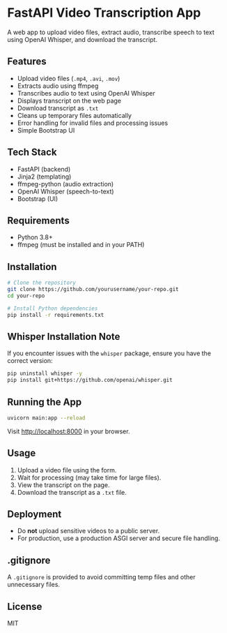 # FastAPI Video Transcription App

A web app to upload video files, extract audio, transcribe speech to text using OpenAI Whisper, and download the transcript.

## Features

- Upload video files (`.mp4`, `.avi`, `.mov`)
- Extracts audio using ffmpeg
- Transcribes audio to text using OpenAI Whisper
- Displays transcript on the web page
- Download transcript as `.txt`
- Cleans up temporary files automatically
- Error handling for invalid files and processing issues
- Simple Bootstrap UI

## Tech Stack

- FastAPI (backend)
- Jinja2 (templating)
- ffmpeg-python (audio extraction)
- OpenAI Whisper (speech-to-text)
- Bootstrap (UI)

## Requirements

- Python 3.8+
- ffmpeg (must be installed and in your PATH)

## Installation

```bash
# Clone the repository
git clone https://github.com/yourusername/your-repo.git
cd your-repo

# Install Python dependencies
pip install -r requirements.txt
```

## Whisper Installation Note

If you encounter issues with the `whisper` package, ensure you have the correct version:

```bash
pip uninstall whisper -y
pip install git+https://github.com/openai/whisper.git
```

## Running the App

```bash
uvicorn main:app --reload
```

Visit [http://localhost:8000](http://localhost:8000) in your browser.

## Usage

1. Upload a video file using the form.
2. Wait for processing (may take time for large files).
3. View the transcript on the page.
4. Download the transcript as a `.txt` file.

## Deployment

- Do **not** upload sensitive videos to a public server.
- For production, use a production ASGI server and secure file handling.

## .gitignore

A `.gitignore` is provided to avoid committing temp files and other unnecessary files.

## License

MIT
